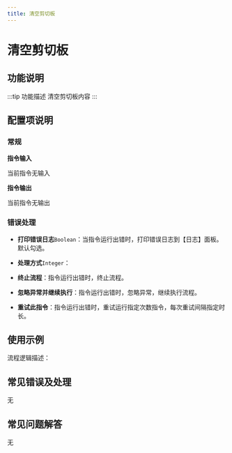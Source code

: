 ```yaml
---
title: 清空剪切板
---
```


# 清空剪切板

## 功能说明

:::tip 功能描述
清空剪切板内容
:::

## 配置项说明

### 常规

**指令输入**

当前指令无输入


**指令输出**

当前指令无输出

### 错误处理

- **打印错误日志**`Boolean`：当指令运行出错时，打印错误日志到【日志】面板。默认勾选。

- **处理方式**`Integer`：

 - **终止流程**：指令运行出错时，终止流程。

 - **忽略异常并继续执行**：指令运行出错时，忽略异常，继续执行流程。

 - **重试此指令**：指令运行出错时，重试运行指定次数指令，每次重试间隔指定时长。

## 使用示例

流程逻辑描述：

## 常见错误及处理

无

## 常见问题解答

无

